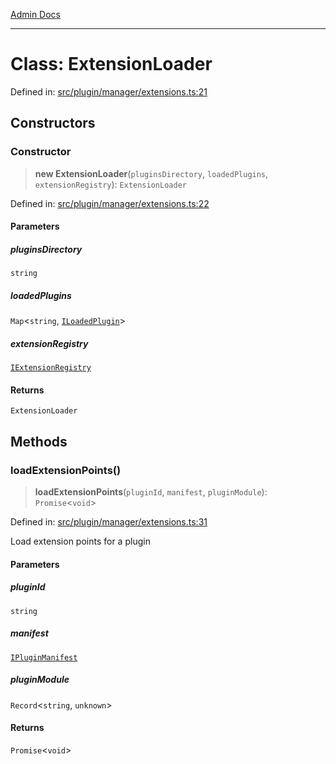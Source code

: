 [Admin Docs](/)

***

# Class: ExtensionLoader

Defined in: [src/plugin/manager/extensions.ts:21](https://github.com/Sourya07/talawa-api/blob/aac5f782223414da32542752c1be099f0b872196/src/plugin/manager/extensions.ts#L21)

## Constructors

### Constructor

> **new ExtensionLoader**(`pluginsDirectory`, `loadedPlugins`, `extensionRegistry`): `ExtensionLoader`

Defined in: [src/plugin/manager/extensions.ts:22](https://github.com/Sourya07/talawa-api/blob/aac5f782223414da32542752c1be099f0b872196/src/plugin/manager/extensions.ts#L22)

#### Parameters

##### pluginsDirectory

`string`

##### loadedPlugins

`Map`\<`string`, [`ILoadedPlugin`](../../../types/interfaces/ILoadedPlugin.md)\>

##### extensionRegistry

[`IExtensionRegistry`](../../../types/interfaces/IExtensionRegistry.md)

#### Returns

`ExtensionLoader`

## Methods

### loadExtensionPoints()

> **loadExtensionPoints**(`pluginId`, `manifest`, `pluginModule`): `Promise`\<`void`\>

Defined in: [src/plugin/manager/extensions.ts:31](https://github.com/Sourya07/talawa-api/blob/aac5f782223414da32542752c1be099f0b872196/src/plugin/manager/extensions.ts#L31)

Load extension points for a plugin

#### Parameters

##### pluginId

`string`

##### manifest

[`IPluginManifest`](../../../types/interfaces/IPluginManifest.md)

##### pluginModule

`Record`\<`string`, `unknown`\>

#### Returns

`Promise`\<`void`\>
